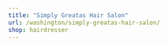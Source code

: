 ```yaml
---
title: "Simply Greatas Hair Salon"
url: /washington/simply-greatas-hair-salon/
shop: hairdresser
---
```

